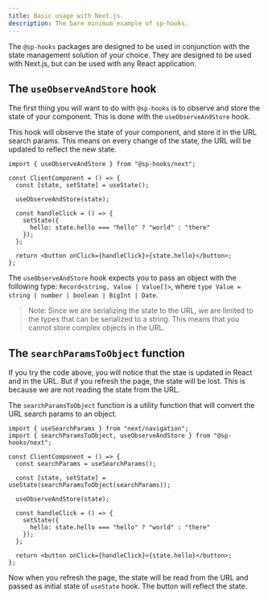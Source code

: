 ```yaml
---
title: Basic usage with Next.js.
description: The bare minimum example of sp-hooks.
---
```


The `@sp-hooks` packages are designed to be used in conjunction with the state management solution of your choice. They are designed to be used with Next.js, but can be used with any React application.

## The `useObserveAndStore` hook

The first thing you will want to do with `@sp-hooks` is to observe and store the state of your component. This is done with the `useObserveAndStore` hook.

This hook will observe the state of your component, and store it in the URL search params. This means on every change of the state, the URL will be updated to reflect the new state.

```tsx
import { useObserveAndStore } from "@sp-hooks/next";

const ClientComponent = () => {
  const [state, setState] = useState();

  useObserveAndStore(state);

  const handleClick = () => {
    setState({
      hello: state.hello === "hello" ? "world" : "there"
    });
  };

  return <button onClick={handleClick}>{state.hello}</button>;
};
```

The `useObserveAndStore` hook expects you to pass an object with the following type: `Record<string, Value | Value[]>`, where `type Value = string | number | boolean | BigInt | Date`.

> Note: Since we are serializing the state to the URL, we are limited to the types that can be serialized to a string. This means that you cannot store complex objects in the URL.

## The `searchParamsToObject` function

If you try the code above, you will notice that the stae is updated in React and in the URL. But if you refresh the page, the state will be lost. This is because we are not reading the state from the URL.

The `searchParamsToObject` function is a utility function that will convert the URL search params to an object.

```tsx
import { useSearchParams } from "next/navigation";
import { searchParamsToObject, useObserveAndStore } from "@sp-hooks/next";

const ClientComponent = () => {
  const searchParams = useSearchParams();

  const [state, setState] = useState(searchParamsToObject(searchParams));

  useObserveAndStore(state);

  const handleClick = () => {
    setState({
      hello: state.hello === "hello" ? "world" : "there"
    });
  };

  return <button onClick={handleClick}>{state.hello}</button>;
};
```

Now when you refresh the page, the state will be read from the URL and passed as initial state of `useState` hook. The button will reflect the state.
